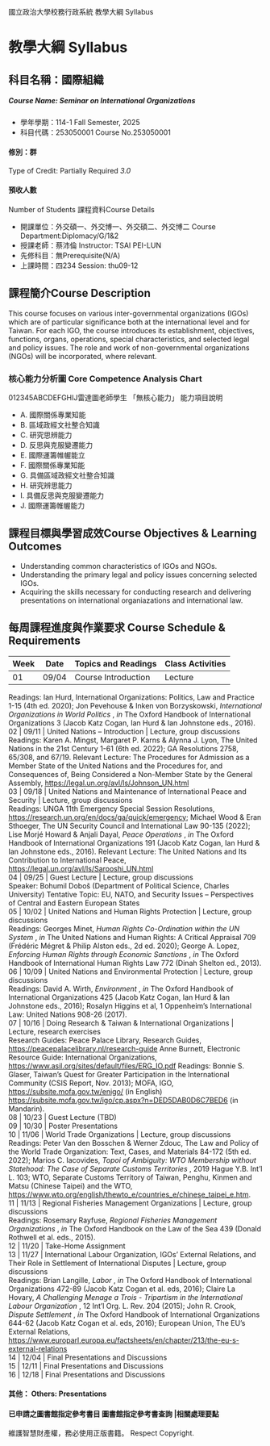 國立政治大學校務行政系統 教學大綱 Syllabus
# 教學大綱 Syllabus
##  科目名稱：國際組織
#####  Course Name: Seminar on International Organizations
  * 學年學期：114-1 Fall Semester, 2025 
  * 科目代碼：253050001 Course No.253050001
#### 修別：群
Type of Credit: Partially Required 
_3.0_
#### 預收人數
Number of Students
課程資料Course Details
  * 開課單位：外交碩一、外交博一、外交碩二、外交博二 Course Department:Diplomacy/G/1&2 
  * 授課老師：蔡沛倫 Instructor: TSAI PEI-LUN 
  * 先修科目：無Prerequisite(N/A)
  * 上課時間：四234 Session: thu09-12
##  課程簡介Course Description
This course focuses on various inter-governmental organizations (IGOs) which are of particular significance both at the international level and for Taiwan. For each IGO, the course introduces its establishment, objectives, functions, organs, operations, special characteristics, and selected legal and policy issues. The role and work of non-governmental organizations (NGOs) will be incorporated, where relevant.
###  核心能力分析圖 Core Competence Analysis Chart
012345ABCDEFGHIJ雷達圖老師學生
「無核心能力」 
能力項目說明
  * A. 國際關係專業知能
  * B. 區域政經文社整合知識
  * C. 研究思辨能力
  * D. 反思與克服變遷能力
  * E. 國際運籌帷幄能立
  * F. 國際關係專業知能
  * G. 具備區域政經文社整合知識
  * H. 研究辨思能力
  * I. 具備反思與克服變遷能力
  * J. 國際運籌帷幄能力
##  課程目標與學習成效Course Objectives & Learning Outcomes 
  * Understanding common characteristics of IGOs and NGOs.
  * Understanding the primary legal and policy issues concerning selected IGOs.
  * Acquiring the skills necessary for conducting research and delivering presentations on international organiazations and international law.
##  每周課程進度與作業要求 Course Schedule & Requirements
Week |  Date |  Topics and Readings |  Class Activities  
---|---|---|---  
01 |  09/04 |  Course Introduction |  Lecture  
Readings: Ian Hurd, International Organizations: Politics, Law and Practice 1-15 (4th ed. 2020); Jon Pevehouse & Inken von Borzyskowski, _International Organizations in World Politics_ , _in_ The Oxford Handbook of International Organizations 3 (Jacob Katz Cogan, Ian Hurd & Ian Johnstone eds., 2016).  
02 |  09/11 |  United Nations – Introduction |  Lecture, group discussions  
Readings: Karen A. Mingst, Margaret P. Karns & Alynna J. Lyon, The United Nations in the 21st Century 1-61 (6th ed. 2022); GA Resolutions 2758, 65/308, and 67/19. Relevant Lecture: The Procedures for Admission as a Member State of the United Nations and the Procedures for, and Consequences of, Being Considered a Non-Member State by the General Assembly, https://legal.un.org/avl/ls/Johnson_UN.html  
03 |  09/18 |  United Nations and Maintenance of International Peace and Security |  Lecture, group discussions  
Readings: UNGA 11th Emergency Special Session Resolutions, https://research.un.org/en/docs/ga/quick/emergency; Michael Wood & Eran Sthoeger, The UN Security Council and International Law 90-135 (2022); Lise Morjé Howard & Anjali Dayal, _Peace Operations_ , _in_ The Oxford Handbook of International Organizations 191 (Jacob Katz Cogan, Ian Hurd & Ian Johnstone eds., 2016). Relevant Lecture: The United Nations and Its Contribution to International Peace, https://legal.un.org/avl/ls/Sarooshi_UN.html  
04 |  09/25 |  Guest Lecture |  Lecture, group discussions  
Speaker: Bohumil Doboš (Department of Political Science, Charles University) Tentative Topic: EU, NATO, and Security Issues – Perspectives of Central and Eastern European States   
05 |  10/02 |  United Nations and Human Rights Protection |  Lecture, group discussions  
Readings: Georges Minet, _Human Rights Co-Ordination within the UN System_ , _in_ The United Nations and Human Rights: A Critical Appraisal 709 (Frédéric Mégret & Philip Alston eds., 2d ed. 2020); George A. Lopez, _Enforcing Human Rights through Economic Sanctions_ , _in_ The Oxford Handbook of International Human Rights Law 772 (Dinah Shelton ed., 2013).  
06 |  10/09 |  United Nations and Environmental Protection |  Lecture, group discussions  
Readings: David A. Wirth, _Environment_ , _in_ The Oxford Handbook of International Organizations 425 (Jacob Katz Cogan, Ian Hurd & Ian Johnstone eds., 2016); Rosalyn Higgins et al, 1 Oppenheim’s International Law: United Nations 908-26 (2017).  
07 |  10/16 |  Doing Research & Taiwan & International Organizations |  Lecture, research exercises  
Research Guides: Peace Palace Library, Research Guides, https://peacepalacelibrary.nl/research-guide Anne Burnett, Electronic Resource Guide: International Organizations, https://www.asil.org/sites/default/files/ERG_IO.pdf Readings: Bonnie S. Glaser, Taiwan’s Quest for Greater Participation in the International Community (CSIS Report, Nov. 2013); MOFA, IGO, https://subsite.mofa.gov.tw/enigo/ (in English) https://subsite.mofa.gov.tw/igo/cp.aspx?n=DED5DAB0D6C7BED6 (in Mandarin).  
08 |  10/23 |  Guest Lecture (TBD)  
09 |  10/30 |  Poster Presentations  
10 |  11/06 |  World Trade Organizations |  Lecture, group discussions  
Readings: Peter Van den Bosschen & Werner Zdouc, The Law and Policy of the World Trade Organization: Text, Cases, and Materials 84-172 (5th ed. 2022); Marios C. Iacovides, _Topoi of Ambiguity: WTO Membership without Statehood: The Case of Separate Customs Territories_ , 2019 Hague Y.B. Int’l L. 103; WTO, Separate Customs Territory of Taiwan, Penghu, Kinmen and Matsu (Chinese Taipei) and the WTO, https://www.wto.org/english/thewto_e/countries_e/chinese_taipei_e.htm.  
11 |  11/13 |  Regional Fisheries Management Organizations |  Lecture, group discussions  
Readings: Rosemary Rayfuse, _Regional Fisheries Management Organizations_ , _in_ The Oxford Handbook on the Law of the Sea 439 (Donald Rothwell et al. eds., 2015).  
12 |  11/20 |  Take-Home Assignment  
13 |  11/27 |  International Labour Organization, IGOs’ External Relations, and Their Role in Settlement of International Disputes |  Lecture, group discussions  
Readings: Brian Langille, _Labor_ , _in_ The Oxford Handbook of International Organizations 472-89 (Jacob Katz Cogan et al. eds, 2016); Claire La Hovary, _A Challenging Menage a Trois - Tripartism in the International Labour Organization_ , 12 Int’l Org. L. Rev. 204 (2015); John R. Crook, _Dispute Settlement_ , _in_ The Oxford Handbook of International Organizations 644-62 (Jacob Katz Cogan et al. eds, 2016); European Union, The EU’s External Relations, https://www.europarl.europa.eu/factsheets/en/chapter/213/the-eu-s-external-relations  
14 |  12/04 |  Final Presentations and Discussions  
15 |  12/11 |  Final Presentations and Discussions  
16 |  12/18 |  Final Presentations and Discussions  
####  其他： Others: Presentations 
####  已申請之圖書館指定參考書目  圖書館指定參考書查詢 |相關處理要點
維護智慧財產權，務必使用正版書籍。 Respect Copyright.